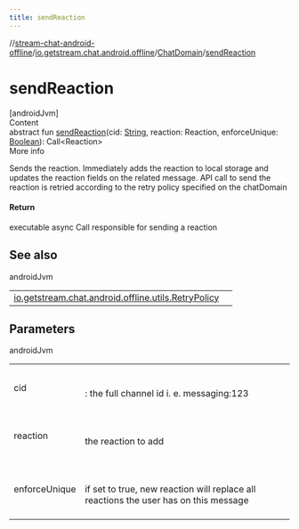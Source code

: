 ```yaml
---
title: sendReaction
---
```

//[stream-chat-android-offline](../../../index.md)/[io.getstream.chat.android.offline](../index.md)/[ChatDomain](index.md)/[sendReaction](sendReaction.md)



# sendReaction  
[androidJvm]  
Content  
abstract fun [sendReaction](sendReaction.md)(cid: [String](https://kotlinlang.org/api/latest/jvm/stdlib/kotlin/-string/index.html), reaction: Reaction, enforceUnique: [Boolean](https://kotlinlang.org/api/latest/jvm/stdlib/kotlin/-boolean/index.html)): Call&lt;Reaction&gt;  
More info  


Sends the reaction. Immediately adds the reaction to local storage and updates the reaction fields on the related message. API call to send the reaction is retried according to the retry policy specified on the chatDomain



#### Return  


executable async Call responsible for sending a reaction



## See also  
  
androidJvm  
  
| | |
|---|---|
| <a name="io.getstream.chat.android.offline/ChatDomain/sendReaction/#kotlin.String#io.getstream.chat.android.client.models.Reaction#kotlin.Boolean/PointingToDeclaration/"></a>[io.getstream.chat.android.offline.utils.RetryPolicy](../../io.getstream.chat.android.offline.utils/RetryPolicy/index.md)| <a name="io.getstream.chat.android.offline/ChatDomain/sendReaction/#kotlin.String#io.getstream.chat.android.client.models.Reaction#kotlin.Boolean/PointingToDeclaration/"></a>|
  


## Parameters  
  
androidJvm  
  
| | |
|---|---|
| <a name="io.getstream.chat.android.offline/ChatDomain/sendReaction/#kotlin.String#io.getstream.chat.android.client.models.Reaction#kotlin.Boolean/PointingToDeclaration/"></a>cid| <a name="io.getstream.chat.android.offline/ChatDomain/sendReaction/#kotlin.String#io.getstream.chat.android.client.models.Reaction#kotlin.Boolean/PointingToDeclaration/"></a><br/><br/>: the full channel id i. e. messaging:123<br/><br/>|
| <a name="io.getstream.chat.android.offline/ChatDomain/sendReaction/#kotlin.String#io.getstream.chat.android.client.models.Reaction#kotlin.Boolean/PointingToDeclaration/"></a>reaction| <a name="io.getstream.chat.android.offline/ChatDomain/sendReaction/#kotlin.String#io.getstream.chat.android.client.models.Reaction#kotlin.Boolean/PointingToDeclaration/"></a><br/><br/>the reaction to add<br/><br/>|
| <a name="io.getstream.chat.android.offline/ChatDomain/sendReaction/#kotlin.String#io.getstream.chat.android.client.models.Reaction#kotlin.Boolean/PointingToDeclaration/"></a>enforceUnique| <a name="io.getstream.chat.android.offline/ChatDomain/sendReaction/#kotlin.String#io.getstream.chat.android.client.models.Reaction#kotlin.Boolean/PointingToDeclaration/"></a><br/><br/>if set to true, new reaction will replace all reactions the user has on this message<br/><br/>|
  
  




